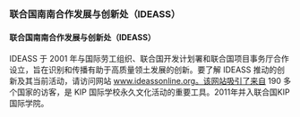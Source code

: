 
### 联合国南南合作发展与创新处（IDEASS）

#### 联合国南南合作发展与创新处（IDEASS）

IDEASS 于 2001 年与国际劳工组织、联合国开发计划署和联合国项目事务厅合作设立，旨在识别和传播有助于高质量领土发展的创新。要了解 IDEASS 推动的创新及其当前活动，请访问网站 www.ideassonline.org。该网站吸引了来自 190 多个国家的访客，是 KIP 国际学校永久文化活动的重要工具。2011年并入联合国KIP国际学院。
